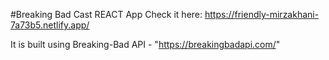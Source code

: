 #Breaking Bad Cast REACT App
Check it here: https://friendly-mirzakhani-7a73b5.netlify.app/

It is built using Breaking-Bad API - "https://breakingbadapi.com/"
